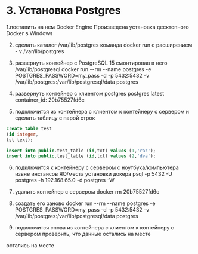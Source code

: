 # 3. Установка Postgres
1.поставить на нем Docker Engine
Произведена установка десктопного Docker в Windows

2. сделать каталог /var/lib/postgres
команда docker run с расширением - v /var/lib/postgres

3. развернуть контейнер с PostgreSQL 15 смонтировав в него /var/lib/postgresql
docker run --rm --name postgres -e POSTGRES_PASSWORD=my_pass -d -p 5432:5432 -v /var/lib/postgres:/var/lib/postgresql/data postgres 

4. развернуть контейнер с клиентом postgres
postgres latest container_id: 20b75527fd6c

5. подключится из контейнера с клиентом к контейнеру с сервером и сделать таблицу с парой строк
```sql
create table test
(id integer,
tst text);

insert into public.test_table (id,txt) values (1,'raz');
insert into public.test_table (id,txt) values (2,'dva');
```

6. подключится к контейнеру с сервером с ноутбука/компьютера извне инстансов ЯО/места установки докера
psql -p 5432 -U postgres -h 192.168.65.0 -d postgres -W

7. удалить контейнер с сервером
docker rm 20b75527fd6c

8. создать его заново
docker run --rm --name postgres -e POSTGRES_PASSWORD=my_pass -d -p 5432:5432 -v /var/lib/postgres:/var/lib/postgresql/data postgres 

9. подключится снова из контейнера с клиентом к контейнеру с сервером
   проверить, что данные остались на месте
   
остались на месте